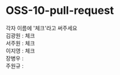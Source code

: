 # OSS-10-pull-request

각자 이름에 '체크'라고 써주세요
<br>
김광원 : 체크
<br>
서주원 : 체크
<br>
이지영 : 체크
<br>
장병우 :
<br>
주원규 :
